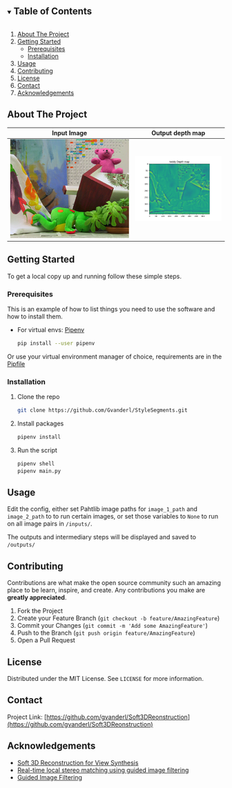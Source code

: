 <!-- TABLE OF CONTENTS -->
<details open="open">
  <summary><h2 style="display: inline-block">Table of Contents</h2></summary>
  <ol>
    <li>
      <a href="#about-the-project">About The Project</a>
    </li>
    <li>
      <a href="#getting-started">Getting Started</a>
      <ul>
        <li><a href="#prerequisites">Prerequisites</a></li>
        <li><a href="#installation">Installation</a></li>
      </ul>
    </li>
    <li><a href="#usage">Usage</a></li>
    <li><a href="#contributing">Contributing</a></li>
    <li><a href="#license">License</a></li>
    <li><a href="#contact">Contact</a></li>
    <li><a href="#acknowledgements">Acknowledgements</a></li>
  </ol>
</details>



<!-- ABOUT THE PROJECT -->
## About The Project

Input Image             |Output depth map
:----------------------:|:-----------------------:
<img src="https://raw.githubusercontent.com/Gvanderl/Soft3DReconstruction/master/inputs/teddy1.png" width="500" />|<img src="https://raw.githubusercontent.com/Gvanderl/Soft3DReconstruction/master/outputs/teddy_Depth_map.png" width="350"/>



<!-- GETTING STARTED -->
## Getting Started

To get a local copy up and running follow these simple steps.

### Prerequisites

This is an example of how to list things you need to use the software and how to install them.
* For virtual envs: [Pipenv](https://pipenv-fork.readthedocs.io/en/latest/install.html)
  ```sh
  pip install --user pipenv
  ```
Or use your virtual environment manager of choice, requirements are in the [Pipfile](Pipfile)

### Installation

1. Clone the repo
   ```sh
   git clone https://github.com/Gvanderl/StyleSegments.git
   ```
2. Install packages
   ```sh
   pipenv install
   ```
3. Run the script
    ```sh
    pipenv shell
    pipenv main.py
    ```


<!-- USAGE EXAMPLES -->
## Usage

Edit the config, either set Pahtlib image paths for `image_1_path` and `image_2_path` to to run certain images, or set those variables to `None` to run on all image pairs in `/inputs/`. 

The outputs and intermediary steps will be displayed and saved to `/outputs/`



<!-- CONTRIBUTING -->
## Contributing

Contributions are what make the open source community such an amazing place to be learn, inspire, and create. Any contributions you make are **greatly appreciated**.

1. Fork the Project
2. Create your Feature Branch (`git checkout -b feature/AmazingFeature`)
3. Commit your Changes (`git commit -m 'Add some AmazingFeature'`)
4. Push to the Branch (`git push origin feature/AmazingFeature`)
5. Open a Pull Request


<!-- LICENSE -->
## License

Distributed under the MIT License. See `LICENSE` for more information.



<!-- CONTACT -->
## Contact


Project Link: [https://github.com/gvanderl/Soft3DReonstruction](https://github.com/gvanderl/Soft3DReonstruction)


<!-- ACKNOWLEDGEMENTS -->
## Acknowledgements

* [Soft 3D Reconstruction for View Synthesis](https://ericpenner.github.io/soft3d/Soft_3D_Reconstruction.pdf)
* [Real-time local stereo matching using guided image filtering](https://publik.tuwien.ac.at/files/PubDat_206200.pdf)
* [Guided Image Filtering](http://kaiminghe.com/publications/eccv10guidedfilter.pdf)

